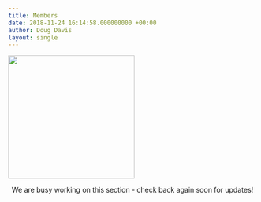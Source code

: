 ```yaml
---
title: Members
date: 2018-11-24 16:14:58.000000000 +00:00
author: Doug Davis
layout: single
---
```

<img loading="lazy" width="256" height="251" src="https://cccbr.org.uk/wp-content/uploads/2016/05/icon.jpg" alt="" /> 

<p style="text-align: center;">
  We are busy working on this section - check back again soon for updates!
</p>
